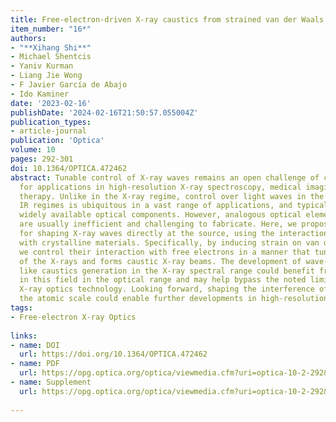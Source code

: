 ```yaml
---
title: Free-electron-driven X-ray caustics from strained van der Waals materials
item_number: "16*"
authors:
- "**Xihang Shi**"
- Michael Shentcis
- Yaniv Kurman
- Liang Jie Wong
- F Javier García de Abajo
- Ido Kaminer
date: '2023-02-16'
publishDate: '2024-02-16T21:50:57.055004Z'
publication_types:
- article-journal
publication: 'Optica'
volume: 10
pages: 292-301
doi: 10.1364/OPTICA.472462
abstract: Tunable control of X-ray waves remains an open challenge of critical importance
  for applications in high-resolution X-ray spectroscopy, medical imaging, and radiation
  therapy. Unlike in the X-ray regime, control over light waves in the visible and
  IR regimes is ubiquitous in a vast range of applications, and typically relies on
  widely available optical components. However, analogous optical elements for X-rays
  are usually inefficient and challenging to fabricate. Here, we propose a method
  for shaping X-ray waves directly at the source, using the interaction of free electrons
  with crystalline materials. Specifically, by inducing strain on van der Waals materials,
  we control their interaction with free electrons in a manner that tunes the emissions
  of the X-rays and forms caustic X-ray beams. The development of wave-shaping concepts
  like caustics generation in the X-ray spectral range could benefit from achievements
  in this field in the optical range and may help bypass the noted limits of current
  X-ray optics technology. Looking forward, shaping the interference of X-rays at
  the atomic scale could enable further developments in high-resolution X-ray science.
tags:
- Free-electron X-ray Optics
  
links:
- name: DOI
  url: https://doi.org/10.1364/OPTICA.472462
- name: PDF
  url: https://opg.optica.org/optica/viewmedia.cfm?uri=optica-10-2-292&seq=0
- name: Supplement
  url: https://opg.optica.org/optica/viewmedia.cfm?uri=optica-10-2-292&seq=s001
  
---
```

